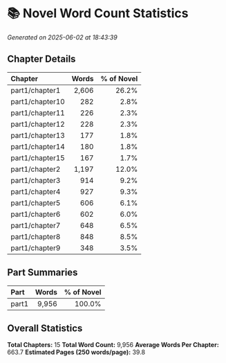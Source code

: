 # 📚 Novel Word Count Statistics
*Generated on 2025-06-02 at 18:43:39*

## Chapter Details

| Chapter | Words | % of Novel |
| :------ | ----: | ---------: |
| part1/chapter1 | 2,606 | 26.2% |
| part1/chapter10 | 282 | 2.8% |
| part1/chapter11 | 226 | 2.3% |
| part1/chapter12 | 228 | 2.3% |
| part1/chapter13 | 177 | 1.8% |
| part1/chapter14 | 180 | 1.8% |
| part1/chapter15 | 167 | 1.7% |
| part1/chapter2 | 1,197 | 12.0% |
| part1/chapter3 | 914 | 9.2% |
| part1/chapter4 | 927 | 9.3% |
| part1/chapter5 | 606 | 6.1% |
| part1/chapter6 | 602 | 6.0% |
| part1/chapter7 | 648 | 6.5% |
| part1/chapter8 | 848 | 8.5% |
| part1/chapter9 | 348 | 3.5% |

## Part Summaries

| Part | Words | % of Novel |
| :--- | ----: | ---------: |
| part1 | 9,956 | 100.0% |

## Overall Statistics

**Total Chapters:** 15
**Total Word Count:** 9,956
**Average Words Per Chapter:** 663.7
**Estimated Pages (250 words/page):** 39.8